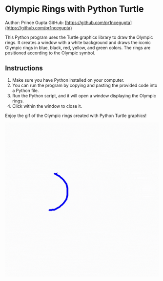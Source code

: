 # Olympic Rings with Python Turtle

Author: Prince Gupta
GitHub: [https://github.com/pr1ncegupta](https://github.com/pr1ncegupta)

This Python program uses the Turtle graphics library to draw the Olympic rings. It creates a window with a white background and draws the iconic Olympic rings in blue, black, red, yellow, and green colors. The rings are positioned according to the Olympic symbol.

## Instructions
1. Make sure you have Python installed on your computer.
2. You can run the program by copying and pasting the provided code into a Python file.
3. Run the Python script, and it will open a window displaying the Olympic rings.
4. Click within the window to close it.

Enjoy the gif of the Olympic rings created with Python Turtle graphics!

![Olympic Rings](olympic_rings.gif)
